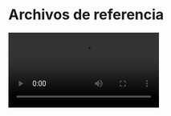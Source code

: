 # Archivos de referencia

<video controls><source src="https://digi21.blob.core.windows.net/videos-ayuda/desarrollo/28.%20Archivos%20de%20referencia.mp4" caption="" type="video/mp4"></video>

